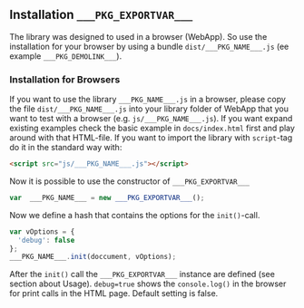 
## Installation `___PKG_EXPORTVAR___`
The library was designed to used in a browser (WebApp). So use the installation for your browser by using a bundle `dist/___PKG_NAME___.js` (ee example `___PKG_DEMOLINK___`).

### Installation for Browsers
If you want to use the library `___PKG_NAME___.js` in a browser, please copy the file `dist/___PKG_NAME___.js` into your library folder of WebApp that you want to test with a browser (e.g. `js/___PKG_NAME___.js`). If you want expand existing examples check the basic example in `docs/index.html` first and play around with that HTML-file. If you want to import the library with `script`-tag do it in the standard way with:
```html
<script src="js/___PKG_NAME___.js"></script>
```
Now it is possible to use the constructor of `___PKG_EXPORTVAR___`
```javascript
var  ___PKG_NAME___ = new ___PKG_EXPORTVAR___();
```
Now we define a hash that contains the options for the `init()`-call.
```javascript
var vOptions = {
  'debug': false
};
___PKG_NAME___.init(doccument, vOptions);
```
After the `init()` call the `___PKG_EXPORTVAR___` instance are defined (see section about Usage). `debug=true` shows the `console.log()` in the browser for print calls in the HTML page. Default setting is false.
